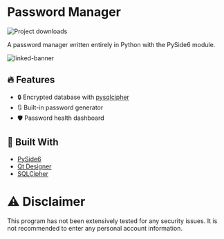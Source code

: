 # Password Manager
![Project downloads](https://img.shields.io/github/downloads/EmueI/password-manager/total)

 A password manager written entirely in Python with the PySide6 module. 

![linked-banner](https://i.ibb.co/4JBRMt7/Screenshot-2022-03-11-162837.png)


## 🔥 Features

- 🔒 Encrypted database with [pysqlcipher](https://pypi.org/project/pysqlcipher/)
- 🔃 Built-in password generator 
- 🛡️ Password health dashboard

## 🍔 Built With
- [PySide6](https://pypi.org/project/PySide6/)
- [Qt Designer](https://doc.qt.io/qt-5/qtdesigner-manual.html)
- [SQLCipher](https://www.zetetic.net/sqlcipher/)


# ⚠️ Disclaimer

This program has not been extensively tested for any security issues.
It is not recommended to enter any personal account information. 
